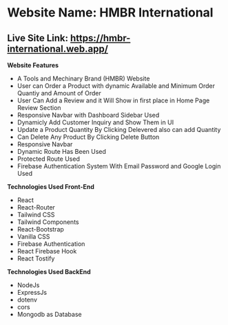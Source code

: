 Website Name: HMBR International
===
Live Site Link: https://hmbr-international.web.app/
---

**Website Features**


* A Tools and Mechinary Brand (HMBR) Website
* User can Order a Product with dynamic Available and Minimum Order Quantiy and Amount of Order
* User Can Add a Review and it Will Show in first place in Home Page Review Section
* Responsive Navbar with Dashboard Sidebar Used
* Dynamicly Add Customer Inquiry and Show Them in UI
* Update a Product Quantity By Clicking Delevered also can add Quantity
* Can Delete Any Product By Clicking Delete Button
* Responsive Navbar
* Dynamic Route Has Been Used
* Protected Route Used
* Firebase Authentication System With Email Password and Google Login Used

**Technologies Used Front-End**

* React
* React-Router
* Tailwind CSS
* Tailwind Components
* React-Bootstrap
* Vanilla CSS
* Firebase Authentication
* React Firebase Hook
* React Tostify


**Technologies Used BackEnd**

* NodeJs
* ExpressJs
* dotenv
* cors
* Mongodb as Database
